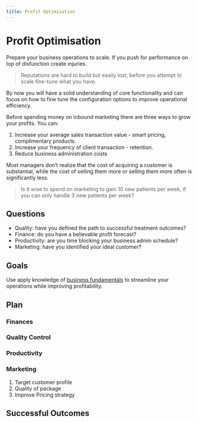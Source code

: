 ```yaml
---
title: Profit Optimisation
---
```


# Profit Optimisation

Prepare your business operations to scale. If you push for performance on top of disfunction create injuries.

> Reputations are hard to build but easily lost, before you attempt to scale fine-tune what you have.

By now you will have a solid understanding of core functionality and can focus on how to fine tune the configuration options to improve operational efficiency.

Before spending money on inbound marketing there are three ways to grow your profits. You can:

1. Increase your average sales transaction value - smart pricing, complimentary products.
2. Increase your frequency of client transaction - retention.
3. Reduce business administration costs

Most managers don’t realize that the cost of acquiring a customer is substantial, while the cost of selling them more or selling them more often is significantly less.

> Is it wise to spend on marketing to gain 10 new patients per week, if you can only handle 3 new patients per week?

## Questions

- Quality: have you defined the path to successful treatment outcomes?
- Finance: do you have a believable profit forecast?
- Productivity: are you time blocking your business admin schedule?
- Marketing: have you identified your ideal customer?

## Goals

Use apply knowledge of [business fundamentals](/docs/growth/business-fundamentals/) to streamline your operations while improving profitability.

## Plan

### Finances

### Quality Control

### Productivity

### Marketing

1. Target customer profile
2. Quality of package
3. Improve Pricing strategy

## Successful Outcomes
